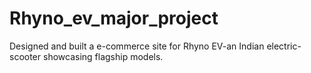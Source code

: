 # Rhyno_ev_major_project
Designed and built a e-commerce site for Rhyno EV-an Indian electric-scooter showcasing flagship models.
